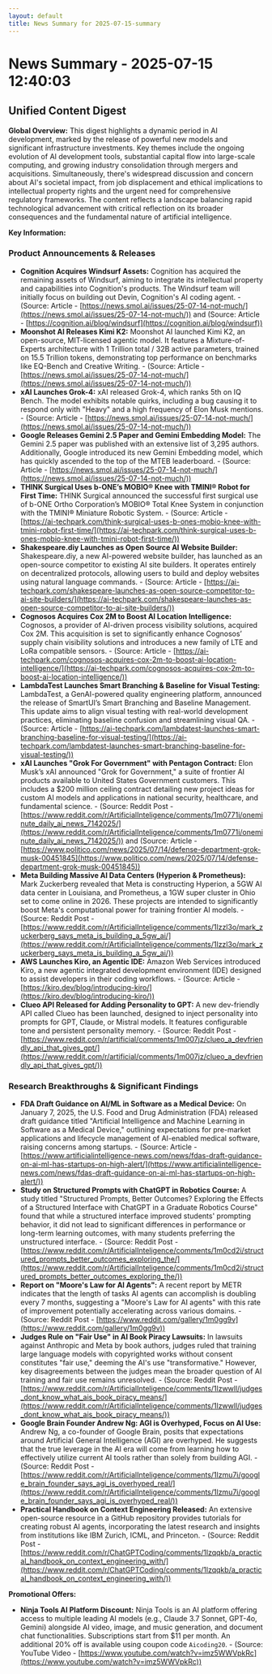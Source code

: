```yaml
---
layout: default
title: News Summary for 2025-07-15-summary
---
```

# News Summary - 2025-07-15 12:40:03

## Unified Content Digest

**Global Overview:**
This digest highlights a dynamic period in AI development, marked by the release of powerful new models and significant infrastructure investments. Key themes include the ongoing evolution of AI development tools, substantial capital flow into large-scale computing, and growing industry consolidation through mergers and acquisitions. Simultaneously, there's widespread discussion and concern about AI's societal impact, from job displacement and ethical implications to intellectual property rights and the urgent need for comprehensive regulatory frameworks. The content reflects a landscape balancing rapid technological advancement with critical reflection on its broader consequences and the fundamental nature of artificial intelligence.

**Key Information:**

### Product Announcements & Releases
*   **Cognition Acquires Windsurf Assets:** Cognition has acquired the remaining assets of Windsurf, aiming to integrate its intellectual property and capabilities into Cognition's products. The Windsurf team will initially focus on building out Devin, Cognition's AI coding agent. - (Source: Article - [https://news.smol.ai/issues/25-07-14-not-much/](https://news.smol.ai/issues/25-07-14-not-much/)) and (Source: Article - [https://cognition.ai/blog/windsurf](https://cognition.ai/blog/windsurf))
*   **Moonshot AI Releases Kimi K2:** Moonshot AI launched Kimi K2, an open-source, MIT-licensed agentic model. It features a Mixture-of-Experts architecture with 1 Trillion total / 32B active parameters, trained on 15.5 Trillion tokens, demonstrating top performance on benchmarks like EQ-Bench and Creative Writing. - (Source: Article - [https://news.smol.ai/issues/25-07-14-not-much/](https://news.smol.ai/issues/25-07-14-not-much/))
*   **xAI Launches Grok-4:** xAI released Grok-4, which ranks 5th on IQ Bench. The model exhibits notable quirks, including a bug causing it to respond only with "Heavy" and a high frequency of Elon Musk mentions. - (Source: Article - [https://news.smol.ai/issues/25-07-14-not-much/](https://news.smol.ai/issues/25-07-14-not-much/))
*   **Google Releases Gemini 2.5 Paper and Gemini Embedding Model:** The Gemini 2.5 paper was published with an extensive list of 3,295 authors. Additionally, Google introduced its new Gemini Embedding model, which has quickly ascended to the top of the MTEB leaderboard. - (Source: Article - [https://news.smol.ai/issues/25-07-14-not-much/](https://news.smol.ai/issues/25-07-14-not-much/))
*   **THINK Surgical Uses b-ONE’s MOBIO® Knee with TMINI® Robot for First Time:** THINK Surgical announced the successful first surgical use of b-ONE Ortho Corporation’s MOBIO® Total Knee System in conjunction with the TMINI® Miniature Robotic System. - (Source: Article - [https://ai-techpark.com/think-surgical-uses-b-ones-mobio-knee-with-tmini-robot-first-time/](https://ai-techpark.com/think-surgical-uses-b-ones-mobio-knee-with-tmini-robot-first-time/))
*   **Shakespeare.diy Launches as Open Source AI Website Builder:** Shakespeare.diy, a new AI-powered website builder, has launched as an open-source competitor to existing AI site builders. It operates entirely on decentralized protocols, allowing users to build and deploy websites using natural language commands. - (Source: Article - [https://ai-techpark.com/shakespeare-launches-as-open-source-competitor-to-ai-site-builders/](https://ai-techpark.com/shakespeare-launches-as-open-source-competitor-to-ai-site-builders/))
*   **Cognosos Acquires Cox 2M to Boost AI Location Intelligence:** Cognosos, a provider of AI-driven process visibility solutions, acquired Cox 2M. This acquisition is set to significantly enhance Cognosos’ supply chain visibility solutions and introduces a new family of LTE and LoRa compatible sensors. - (Source: Article - [https://ai-techpark.com/cognosos-acquires-cox-2m-to-boost-ai-location-intelligence/](https://ai-techpark.com/cognosos-acquires-cox-2m-to-boost-ai-location-intelligence/))
*   **LambdaTest Launches Smart Branching & Baseline for Visual Testing:** LambdaTest, a GenAI-powered quality engineering platform, announced the release of SmartUI’s Smart Branching and Baseline Management. This update aims to align visual testing with real-world development practices, eliminating baseline confusion and streamlining visual QA. - (Source: Article - [https://ai-techpark.com/lambdatest-launches-smart-branching-baseline-for-visual-testing/](https://ai-techpark.com/lambdatest-launches-smart-branching-baseline-for-visual-testing/))
*   **xAI Launches "Grok For Government" with Pentagon Contract:** Elon Musk’s xAI announced "Grok for Government," a suite of frontier AI products available to United States Government customers. This includes a $200 million ceiling contract detailing new project ideas for custom AI models and applications in national security, healthcare, and fundamental science. - (Source: Reddit Post - [https://www.reddit.com/r/ArtificialInteligence/comments/1m0771i/oneminute_daily_ai_news_7142025/](https://www.reddit.com/r/ArtificialInteligence/comments/1m0771i/oneminute_daily_ai_news_7142025/)) and (Source: Article - [https://www.politico.com/news/2025/07/14/defense-department-grok-musk-00451845](https://www.politico.com/news/2025/07/14/defense-department-grok-musk-00451845))
*   **Meta Building Massive AI Data Centers (Hyperion & Prometheus):** Mark Zuckerberg revealed that Meta is constructing Hyperion, a 5GW AI data center in Louisiana, and Prometheus, a 1GW super cluster in Ohio set to come online in 2026. These projects are intended to significantly boost Meta's computational power for training frontier AI models. - (Source: Reddit Post - [https://www.reddit.com/r/ArtificialInteligence/comments/1lzzl3o/mark_zuckerberg_says_meta_is_building_a_5gw_ai/](https://www.reddit.com/r/ArtificialInteligence/comments/1lzzl3o/mark_zuckerberg_says_meta_is_building_a_5gw_ai/))
*   **AWS Launches Kiro, an Agentic IDE:** Amazon Web Services introduced Kiro, a new agentic integrated development environment (IDE) designed to assist developers in their coding workflows. - (Source: Article - [https://kiro.dev/blog/introducing-kiro/](https://kiro.dev/blog/introducing-kiro/))
*   **Clueo API Released for Adding Personality to GPT:** A new dev-friendly API called Clueo has been launched, designed to inject personality into prompts for GPT, Claude, or Mistral models. It features configurable tone and persistent personality memory. - (Source: Reddit Post - [https://www.reddit.com/r/artificial/comments/1m007jz/clueo_a_devfriendly_api_that_gives_gpt/](https://www.reddit.com/r/artificial/comments/1m007jz/clueo_a_devfriendly_api_that_gives_gpt/))

### Research Breakthroughs & Significant Findings
*   **FDA Draft Guidance on AI/ML in Software as a Medical Device:** On January 7, 2025, the U.S. Food and Drug Administration (FDA) released draft guidance titled "Artificial Intelligence and Machine Learning in Software as a Medical Device," outlining expectations for pre-market applications and lifecycle management of AI-enabled medical software, raising concerns among startups. - (Source: Article - [https://www.artificialintelligence-news.com/news/fdas-draft-guidance-on-ai-ml-has-startups-on-high-alert/](https://www.artificialintelligence-news.com/news/fdas-draft-guidance-on-ai-ml-has-startups-on-high-alert/))
*   **Study on Structured Prompts with ChatGPT in Robotics Course:** A study titled "Structured Prompts, Better Outcomes? Exploring the Effects of a Structured Interface with ChatGPT in a Graduate Robotics Course" found that while a structured interface improved students' prompting behavior, it did not lead to significant differences in performance or long-term learning outcomes, with many students preferring the unstructured interface. - (Source: Reddit Post - [https://www.reddit.com/r/ArtificialInteligence/comments/1m0cd2i/structured_prompts_better_outcomes_exploring_the/](https://www.reddit.com/r/ArtificialInteligence/comments/1m0cd2i/structured_prompts_better_outcomes_exploring_the/))
*   **Report on "Moore's Law for AI Agents":** A recent report by METR indicates that the length of tasks AI agents can accomplish is doubling every 7 months, suggesting a "Moore's Law for AI agents" with this rate of improvement potentially accelerating across various domains. - (Source: Reddit Post - [https://www.reddit.com/gallery/1m0gg9v](https://www.reddit.com/gallery/1m0gg9v))
*   **Judges Rule on "Fair Use" in AI Book Piracy Lawsuits:** In lawsuits against Anthropic and Meta by book authors, judges ruled that training large language models with copyrighted works without consent constitutes "fair use," deeming the AI's use "transformative." However, key disagreements between the judges mean the broader question of AI training and fair use remains unresolved. - (Source: Reddit Post - [https://www.reddit.com/r/ArtificialInteligence/comments/1lzwwll/judges_dont_know_what_ais_book_piracy_means/](https://www.reddit.com/r/ArtificialInteligence/comments/1lzwwll/judges_dont_know_what_ais_book_piracy_means/))
*   **Google Brain Founder Andrew Ng: AGI is Overhyped, Focus on AI Use:** Andrew Ng, a co-founder of Google Brain, posits that expectations around Artificial General Intelligence (AGI) are overhyped. He suggests that the true leverage in the AI era will come from learning how to effectively utilize current AI tools rather than solely from building AGI. - (Source: Reddit Post - [https://www.reddit.com/r/ArtificialInteligence/comments/1lzmu7i/google_brain_founder_says_agi_is_overhyped_real/](https://www.reddit.com/r/ArtificialInteligence/comments/1lzmu7i/google_brain_founder_says_agi_is_overhyped_real/))
*   **Practical Handbook on Context Engineering Released:** An extensive open-source resource in a GitHub repository provides tutorials for creating robust AI agents, incorporating the latest research and insights from institutions like IBM Zurich, ICML, and Princeton. - (Source: Reddit Post - [https://www.reddit.com/r/ChatGPTCoding/comments/1lzqqkb/a_practical_handbook_on_context_engineering_with/](https://www.reddit.com/r/ChatGPTCoding/comments/1lzqqkb/a_practical_handbook_on_context_engineering_with/))

**Promotional Offers:**
*   **Ninja Tools AI Platform Discount:** Ninja Tools is an AI platform offering access to multiple leading AI models (e.g., Claude 3.7 Sonnet, GPT-4o, Gemini) alongside AI video, image, and music generation, and document chat functionalities. Subscriptions start from $11 per month. An additional 20% off is available using coupon code `Aicoding20`. - (Source: YouTube Video - [https://www.youtube.com/watch?v=imz5WWVpkRc](https://www.youtube.com/watch?v=imz5WWVpkRc))